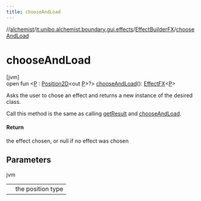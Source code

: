 ```yaml
---
title: chooseAndLoad
---
```

//[alchemist](../../../index.html)/[it.unibo.alchemist.boundary.gui.effects](../index.html)/[EffectBuilderFX](index.html)/[chooseAndLoad](choose-and-load.html)



# chooseAndLoad



[jvm]\
open fun <[P](choose-and-load.html) : [Position2D](../../it.unibo.alchemist.model.interfaces/-position2-d/index.html)<out [P](../../it.unibo.alchemist.boundary.interfaces/-draw-command/index.html)>?> [chooseAndLoad](choose-and-load.html)(): [EffectFX](../-effect-f-x/index.html)<[P](../../it.unibo.alchemist.boundary.interfaces/-draw-command/index.html)>



Asks the user to chose an effect and returns a new instance of the desired class. 



 Call this method is the same as calling [getResult](get-result.html) and [chooseAndLoad](choose-and-load.html).



#### Return



the effect chosen, or null if no effect was chosen



## Parameters


jvm

| | |
|---|---|
| <P> | the position type |




